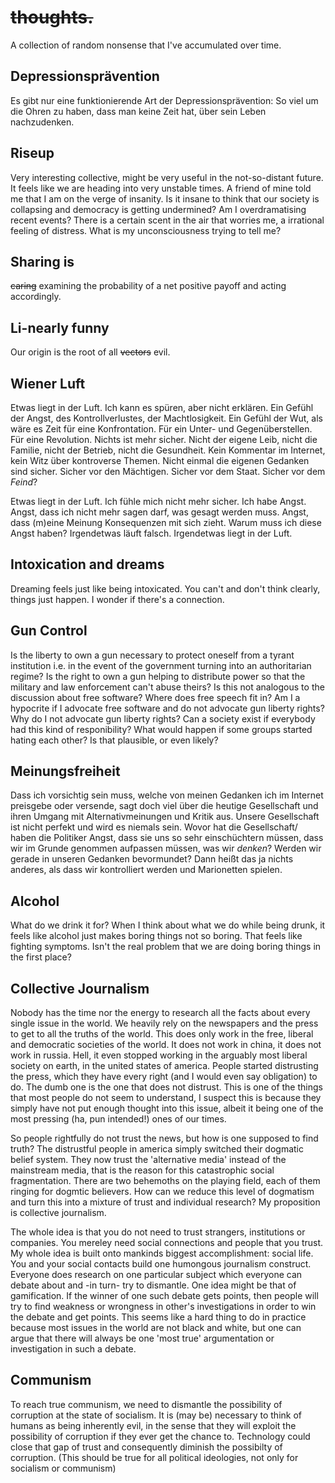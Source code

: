 # ~~thoughts.~~ 
A collection of random nonsense that I've accumulated over time.

## Depressionsprävention
Es gibt nur eine funktionierende Art der Depressionsprävention: So viel um die Ohren zu haben, dass man keine Zeit hat, über sein Leben nachzudenken.

## Riseup
Very interesting collective, might be very useful in the not-so-distant future. It feels like we are heading into very unstable times. A friend of mine told me that I am on the verge of insanity. Is it insane to think that our society is collapsing and democracy is getting undermined? Am I overdramatising recent events? There is a certain scent in the air that worries me, a irrational feeling of distress. What is my unconsciousness trying to tell me?

## Sharing is
~~caring~~ examining the probability of a net positive payoff and acting accordingly.

## Li-nearly funny
Our origin is the root of all ~~vectors~~ evil.

## Wiener Luft
Etwas liegt in der Luft. Ich kann es spüren, aber nicht erklären. Ein Gefühl der Angst, des Kontrollverlustes, der Machtlosigkeit. Ein Gefühl der Wut, als wäre es Zeit für eine Konfrontation. Für ein Unter- und Gegenüberstellen. Für eine Revolution. Nichts ist mehr sicher. Nicht der eigene Leib, nicht die Familie, nicht der Betrieb, nicht die Gesundheit. Kein Kommentar im Internet, kein Witz über kontroverse Themen. Nicht einmal die eigenen Gedanken sind sicher. Sicher vor den Mächtigen. Sicher vor dem Staat. Sicher vor dem *Feind*?

Etwas liegt in der Luft. Ich fühle mich nicht mehr sicher. Ich habe Angst. Angst, dass ich nicht mehr sagen darf, was gesagt werden muss. Angst, dass (m)eine Meinung Konsequenzen mit sich zieht. Warum muss ich diese Angst haben? Irgendetwas läuft falsch. Irgendetwas liegt in der Luft.

## Intoxication and dreams
Dreaming feels just like being intoxicated. You can't and don't think clearly, things just happen. I wonder if there's a connection.

## Gun Control
Is the liberty to own a gun necessary to protect oneself from a tyrant institution i.e. in the event of the government turning into an authoritarian regime? Is the right to own a gun helping to distribute power so that the military and law enforcement can't abuse theirs? Is this not analogous to the discussion about free software? Where does free speech fit in? Am I a hypocrite if I advocate free software and do not advocate gun liberty rights? Why do I not advocate gun liberty rights? Can a society exist if everybody had this kind of responibility? What would happen if some groups started hating each other? Is that plausible, or even likely?

## Meinungsfreiheit
Dass ich vorsichtig sein muss, welche von meinen Gedanken ich im Internet preisgebe oder versende, sagt doch viel über die heutige Gesellschaft und ihren Umgang mit Alternativmeinungen und Kritik aus. Unsere Gesellschaft ist nicht perfekt und wird es niemals sein. Wovor hat die Gesellschaft/ haben die Politiker Angst, dass sie uns so sehr einschüchtern müssen, dass wir im Grunde genommen aufpassen müssen, was wir *denken*? Werden wir gerade in unseren Gedanken bevormundet? Dann heißt das ja nichts anderes, als dass wir kontrolliert werden und Marionetten spielen.

## Alcohol
What do we drink it for? When I think about what we do while being drunk, it feels like alcohol just makes boring things not so boring. That feels like fighting symptoms. Isn't the real problem that we are doing boring things in the first place?

## Collective Journalism
Nobody has the time nor the energy to research all the facts about every single issue in the world. We heavily rely on the newspapers and the press to get to all the truths of the world. This does only work in the free, liberal and democratic societies of the world. It does not work in china, it does not work in russia. Hell, it even stopped working in the arguably most liberal society on earth, in the united states of america. People started distrusting the press, which they have every right (and I would even say obligation) to do. The dumb one is the one that does not distrust. This is one of the things that most people do not seem to understand, I suspect this is because they simply have not put enough thought into this issue, albeit it being one of the most pressing (ha, pun intended!) ones of our times.

So people rightfully do not trust the news, but how is one supposed to find truth? The distrustful people in america simply switched their dogmatic belief system. They now trust the 'alternative media' instead of the mainstream media, that is the reason for this catastrophic social fragmentation. There are two behemoths on the playing field, each of them ringing for dogmtic believers. How can we reduce this level of dogmatism and turn this into a mixture of trust and individual research? My proposition is collective journalism.

The whole idea is that you do not need to trust strangers, institutions or companies. You mereley need social connections and people that you trust. My whole idea is built onto mankinds biggest accomplishment: social life. You and your social contacts build one humongous journalism construct. Everyone does research on one particular subject which everyone can debate about and -in turn- try to dismantle. One idea might be that of gamification. If the winner of one such debate gets points, then people will try to find weakness or wrongness in other's investigations in order to win the debate and get points. This seems like a hard thing to do in practice because most issues in the world are not black and white, but one can argue that there will always be one 'most true' argumentation or investigation in such a debate.

## Communism
To reach true communism, we need to dismantle the possibility of corruption at the state of socialism. It is (may be) necessary to think of humans as being inherently evil, in the sense that they will exploit the possibility of corruption if they ever get the chance to. Technology could close that gap of trust and consequently diminish the possibilty of corruption. (This should be true for all political ideologies, not only for socialism or communism)




